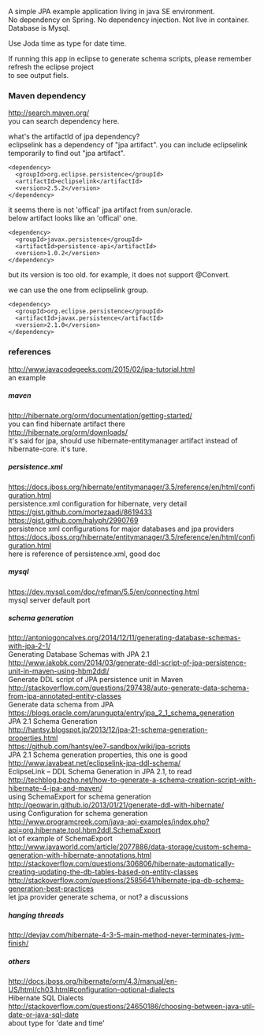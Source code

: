 A simple JPA example application living in java SE environment.        
No dependency on Spring. No dependency injection. Not live in container.         
Database is Mysql.        

Use Joda time as type for date time.    

If running this app in eclipse to generate schema scripts, please remember refresh the eclipse project    
to see output fiels.    


### Maven dependency    
http://search.maven.org/    
you can search dependency here.    

what's the artifactId of jpa dependency?    
eclipselink has a dependency of "jpa artifact". you can include eclipselink temporarily to find out "jpa artifact".    

    <dependency>    
      <groupId>org.eclipse.persistence</groupId>    
      <artifactId>eclipselink</artifactId>    
      <version>2.5.2</version>    
    </dependency>     

it seems there is not 'offical' jpa artifact from sun/oracle.    
below artifact looks like an 'offical' one.    

    <dependency>    
      <groupId>javax.persistence</groupId>    
      <artifactId>persistence-api</artifactId>    
      <version>1.0.2</version>    
    </dependency>    
but its version is too old. for example, it does not support @Convert.    

we can use the one from eclipselink group.    

    <dependency>    
      <groupId>org.eclipse.persistence</groupId>    
      <artifactId>javax.persistence</artifactId>    
      <version>2.1.0</version>    
    </dependency>    
      
### references    
http://www.javacodegeeks.com/2015/02/jpa-tutorial.html    
	an example    

##### maven    
http://hibernate.org/orm/documentation/getting-started/    
	you can find hibernate artifact there    
http://hibernate.org/orm/downloads/    
	it's said for jpa, should use hibernate-entitymanager artifact instead of hibernate-core. it's ture.    

##### persistence.xml    
https://docs.jboss.org/hibernate/entitymanager/3.5/reference/en/html/configuration.html    
	persistence.xml configuration for hibernate, very detail    
https://gist.github.com/mortezaadi/8619433    
https://gist.github.com/halyph/2990769    
	persistence xml configurations for major databases and jpa providers    
https://docs.jboss.org/hibernate/entitymanager/3.5/reference/en/html/configuration.html    
	here is reference of persistence.xml, good doc    
	    
##### mysql    
https://dev.mysql.com/doc/refman/5.5/en/connecting.html    
	mysql server default port    
	    
##### schema generation	    
http://antoniogoncalves.org/2014/12/11/generating-database-schemas-with-jpa-2-1/    
	Generating Database Schemas with JPA 2.1    
http://www.jakobk.com/2014/03/generate-ddl-script-of-jpa-persistence-unit-in-maven-using-hbm2ddl/    
	Generate DDL script of JPA persistence unit in Maven    
http://stackoverflow.com/questions/297438/auto-generate-data-schema-from-jpa-annotated-entity-classes    
	Generate data schema from JPA    
https://blogs.oracle.com/arungupta/entry/jpa_2_1_schema_generation    
	JPA 2.1 Schema Generation    
http://hantsy.blogspot.jp/2013/12/jpa-21-schema-generation-properties.html    
https://github.com/hantsy/ee7-sandbox/wiki/jpa-scripts    
	JPA 2.1 Schema generation properties, this one is good    
http://www.javabeat.net/eclipselink-jpa-ddl-schema/    
	EclipseLink – DDL Schema Generation in JPA 2.1, to read    
http://techblog.bozho.net/how-to-generate-a-schema-creation-script-with-hibernate-4-jpa-and-maven/    
	using SchemaExport for schema generation    
http://geowarin.github.io/2013/01/21/generate-ddl-with-hibernate/    
	using Configuration for schema generation    
http://www.programcreek.com/java-api-examples/index.php?api=org.hibernate.tool.hbm2ddl.SchemaExport    
	lot of example of SchemaExport    
http://www.javaworld.com/article/2077886/data-storage/custom-schema-generation-with-hibernate-annotations.html    
http://stackoverflow.com/questions/306806/hibernate-automatically-creating-updating-the-db-tables-based-on-entity-classes    
http://stackoverflow.com/questions/2585641/hibernate-jpa-db-schema-generation-best-practices    
	let jpa provider generate schema, or not? a discussions    
	    
##### hanging threads    
http://devjav.com/hibernate-4-3-5-main-method-never-terminates-jvm-finish/     

##### others    
http://docs.jboss.org/hibernate/orm/4.3/manual/en-US/html/ch03.html#configuration-optional-dialects    
	Hibernate SQL Dialects    
http://stackoverflow.com/questions/24650186/choosing-between-java-util-date-or-java-sql-date    
	about type for 'date and time'    






	    


